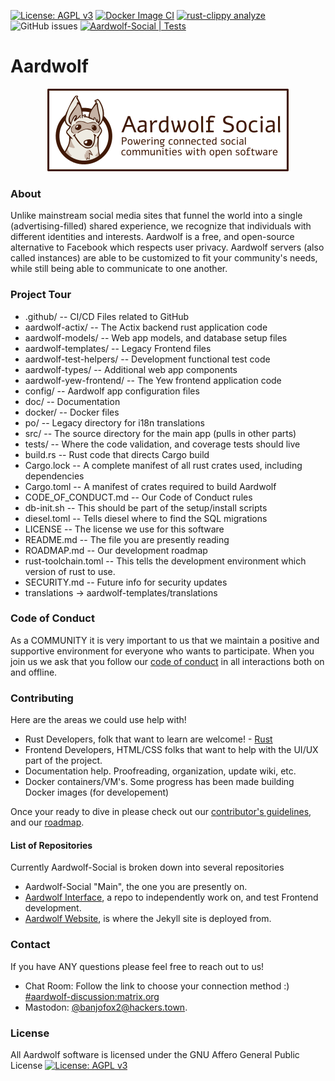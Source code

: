 [![License: AGPL v3](https://img.shields.io/badge/License-AGPL%20v3-blue.svg)](http://www.gnu.org/licenses/agpl-3.0)
[![Docker Image CI](https://github.com/Aardwolf-Social/aardwolf/actions/workflows/docker.yml/badge.svg)](https://github.com/Aardwolf-Social/aardwolf/actions/workflows/docker.yml)
[![rust-clippy analyze](https://github.com/Aardwolf-Social/aardwolf/actions/workflows/rust-clippy.yml/badge.svg)](https://github.com/Aardwolf-Social/aardwolf/actions/workflows/rust-clippy.yml)
![GitHub issues](https://img.shields.io/github/issues/Aardwolf-Social/aardwolf)
[![Aardwolf-Social | Tests](https://github.com/Aardwolf-Social/aardwolf/actions/workflows/aardwolf.yml/badge.svg)](https://github.com/Aardwolf-Social/aardwolf/actions/workflows/aardwolf.yml)

# Aardwolf

<p align="center">
  <img alt="Aardwolf Social: Powering connected social communities with open software" src="/doc/images/aardwolf_banner_small.png/">
</p>


### About
Unlike mainstream social media sites that funnel the world into a single (advertising-filled) shared experience, we recognize that individuals with different identities and interests.  Aardwolf is a free, and open-source alternative to Facebook which respects user privacy.  Aardwolf servers (also called instances) are able to be customized to fit your community's needs, while still being able to communicate to one another.

### Project Tour
* .github/ -- CI/CD Files related to GitHub
* aardwolf-actix/ -- The Actix backend rust application code
* aardwolf-models/ -- Web app models, and database setup files
* aardwolf-templates/ -- Legacy Frontend files
* aardwolf-test-helpers/ -- Development functional test code
* aardwolf-types/ -- Additional web app components
* aardwolf-yew-frontend/ -- The Yew frontend application code
* config/ -- Aardwolf app configuration files
* doc/ -- Documentation
* docker/ -- Docker files
* po/ -- Legacy directory for i18n translations
* src/ -- The source directory for the main app (pulls in other parts)
* tests/ -- Where the code validation, and coverage tests should live
* build.rs -- Rust code that directs Cargo build
* Cargo.lock -- A complete manifest of all rust crates used, including dependencies
* Cargo.toml -- A manifest of crates required to build Aardwolf
* CODE_OF_CONDUCT.md -- Our Code of Conduct rules
* db-init.sh -- This should be part of the setup/install scripts
* diesel.toml -- Tells diesel where to find the SQL migrations
* LICENSE -- The license we use for this software
* README.md -- The file you are presently reading
* ROADMAP.md -- Our development roadmap
* rust-toolchain.toml -- This tells the development environment which version of rust to use.
* SECURITY.md -- Future info for security updates
* translations -> aardwolf-templates/translations

###  Code of Conduct
As a COMMUNITY it is very important to us that we maintain a positive and supportive environment for everyone who wants to participate. When you join us we ask that you follow our [code of conduct](/CODE_OF_CONDUCT.md) in all interactions both on and offline.

###  Contributing
Here are the areas we could use help with!

* Rust Developers, folk that want to learn are welcome! - [Rust](https://www.rust-lang.org) 
* Frontend Developers, HTML/CSS folks that want to help with the UI/UX part of the project.
* Documentation help.  Proofreading, organization, update wiki, etc.
* Docker containers/VM's.  Some progress has been made building Docker images (for developement)

Once your ready to dive in please check out our [contributor's guidelines](/CONTRIBUTING.md), and our [roadmap](ROADMAP.md).  

#### List of Repositories
Currently Aardwolf-Social is broken down into several repositories 
- Aardwolf-Social "Main", the one you are presently on.
- [Aardwolf Interface](https://github.com/Aardwolf-Social/aardwolf-interface), a repo to independently work on, and test Frontend development.
- [Aardwolf Website](https://github.com/Aardwolf-Social/aardwolf-website), is where the Jekyll site is deployed from.

### Contact
If you have ANY questions please feel free to reach out to us!
* Chat Room: Follow the link to choose your connection method :) [#aardwolf-discussion:matrix.org](https://matrix.to/#/#aardwolf-discussion:matrix.org)
* Mastodon: [@banjofox2@hackers.town](https://hackers.town/@banjofox2).

### License
All Aardwolf software is licensed under the GNU Affero General Public License 
[![License: AGPL v3](https://img.shields.io/badge/License-AGPL%20v3-blue.svg)](http://www.gnu.org/licenses/agpl-3.0)
